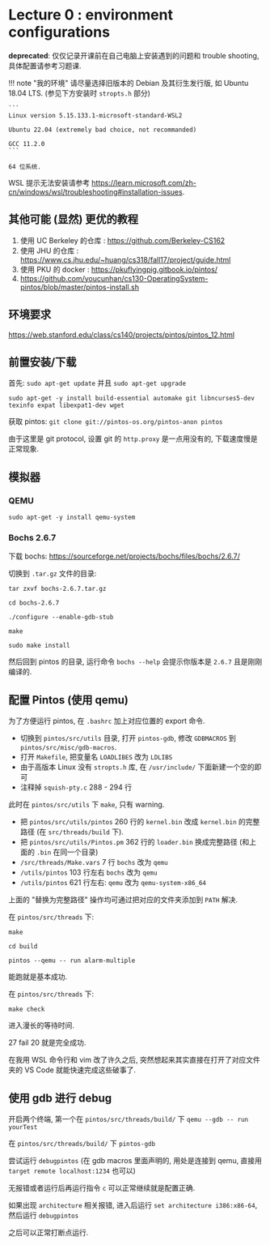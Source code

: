 # Lecture 0 : environment configurations

**deprecated**: 仅仅记录开课前在自己电脑上安装遇到的问题和 trouble shooting, 具体配置请参考习题课.

!!! note "我的环境"
    请尽量选择旧版本的 Debian 及其衍生发行版, 如 Ubuntu 18.04 LTS. (参见下方安装时 `stropts.h` 部分)

    ```
    Linux version 5.15.133.1-microsoft-standard-WSL2

    Ubuntu 22.04 (extremely bad choice, not recommanded)

    GCC 11.2.0
    ```

    64 位系统.

WSL 提示无法安装请参考 https://learn.microsoft.com/zh-cn/windows/wsl/troubleshooting#installation-issues.

## 其他可能 (显然) 更优的教程

1. 使用 UC Berkeley 的仓库 : https://github.com/Berkeley-CS162
2. 使用 JHU 的仓库 : https://www.cs.jhu.edu/~huang/cs318/fall17/project/guide.html
3. 使用 PKU 的 docker : https://pkuflyingpig.gitbook.io/pintos/
4. https://github.com/youcunhan/cs130-OperatingSystem-pintos/blob/master/pintos-install.sh

## 环境要求

https://web.stanford.edu/class/cs140/projects/pintos/pintos_12.html

## 前置安装/下载

首先: `sudo apt-get update` 并且 `sudo apt-get upgrade`

`sudo apt-get -y install build-essential automake git libncurses5-dev texinfo expat libexpat1-dev wget`

获取 pintos: `git clone git://pintos-os.org/pintos-anon pintos`

由于这里是 git protocol, 设置 git 的 `http.proxy` 是一点用没有的, 下载速度慢是正常现象.

## 模拟器

### QEMU

`sudo apt-get -y install qemu-system`

### Bochs 2.6.7

下载 bochs: https://sourceforge.net/projects/bochs/files/bochs/2.6.7/

切换到 `.tar.gz` 文件的目录:

```
tar zxvf bochs-2.6.7.tar.gz

cd bochs-2.6.7

./configure --enable-gdb-stub

make

sudo make install
```

然后回到 pintos 的目录, 运行命令 `bochs --help` 会提示你版本是 `2.6.7` 且是刚刚编译的.

## 配置 Pintos (使用 qemu)

为了方便运行 pintos, 在 `.bashrc` 加上对应位置的 export 命令.

- 切换到 `pintos/src/utils` 目录, 打开 `pintos-gdb`, 修改 `GDBMACROS` 到 `pintos/src/misc/gdb-macros`.
- 打开 `Makefile`, 把变量名 `LOADLIBES` 改为 `LDLIBS`
- 由于高版本 Linux 没有 `stropts.h` 库, 在 `/usr/include/` 下面新建一个空的即可
- 注释掉 `squish-pty.c` 288 - 294 行

此时在 `pintos/src/utils` 下 `make`, 只有 warning.

- 把 `pintos/src/utils/pintos` 260 行的 `kernel.bin` 改成 `kernel.bin` 的完整路径 (在 `src/threads/build` 下).
- 把 `pintos/src/utils/Pintos.pm` 362 行的 `loader.bin` 换成完整路径 (和上面的 `.bin` 在同一个目录)
- `/src/threads/Make.vars` 7 行 `bochs` 改为 `qemu`
- `/utils/pintos` 103 行左右 `bochs` 改为 `qemu`
- `/utils/pintos` 621 行左右: `qemu` 改为 `qemu-system-x86_64`

上面的 "替换为完整路径" 操作均可通过把对应的文件夹添加到 `PATH` 解决.

在 `pintos/src/threads` 下:

```
make

cd build

pintos --qemu -- run alarm-multiple
```

能跑就是基本成功.

在 `pintos/src/threads` 下:

```
make check
```

进入漫长的等待时间.

27 fail 20 就是完全成功.

在我用 WSL 命令行和 vim 改了许久之后, 突然想起来其实直接在打开了对应文件夹的 VS Code 就能快速完成这些破事了.

## 使用 gdb 进行 debug

开启两个终端, 第一个在 `pintos/src/threads/build/` 下 `qemu --gdb -- run yourTest`

在 `pintos/src/threads/build/` 下 `pintos-gdb`

尝试运行 `debugpintos` (在 gdb macros 里面声明的, 用处是连接到 qemu, 直接用 `target remote localhost:1234` 也可以)

无报错或者运行后再运行指令 `c` 可以正常继续就是配置正确.

如果出现 `architecture` 相关报错, 进入后运行 `set architecture i386:x86-64`, 然后运行 `debugpintos`

之后可以正常打断点运行.